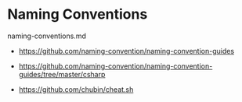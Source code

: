 # Naming Conventions

naming-conventions.md

*   https://github.com/naming-convention/naming-convention-guides

*   https://github.com/naming-convention/naming-convention-guides/tree/master/csharp

*   https://github.com/chubin/cheat.sh



